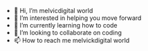- 👋 Hi, I’m melvicdigital world 
- 👀 I’m interested in helping you move forward 
- 🌱 I’m currently learning how to code
- 💞️ I’m looking to collaborate on coding 
- 📫 How to reach me melvickdigital world

<!---
ifedis/ifedis is a ✨ special ✨ repository because its `README.md` (this file) appears on your GitHub profile.
You can click the Preview link to take a look at your changes.
--->
